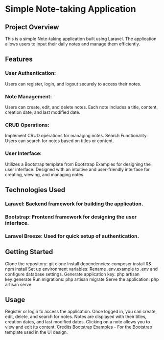 # Simple Note-taking Application
## Project Overview
This is a simple Note-taking application built using Laravel. The application allows users to input their daily notes and manage them efficiently.

## Features
### User Authentication:
Users can register, login, and logout securely to access their notes.
### Note Management:
Users can create, edit, and delete notes.
Each note includes a title, content, creation date, and last modified date.
### CRUD Operations:
Implement CRUD operations for managing notes.
Search Functionality:
Users can search for notes based on titles or content.
### User Interface:
Utilizes a Bootstrap template from Bootstrap Examples for designing the user interface.
Designed with an intuitive and user-friendly interface for creating, viewing, and managing notes.

## Technologies Used
### Laravel: Backend framework for building the application.
### Bootstrap: Frontend framework for designing the user interface.
### Laravel Breeze: Used for quick setup of authentication.

## Getting Started
Clone the repository: git clone <repository-url>
Install dependencies: composer install && npm install
Set up environment variables: Rename .env.example to .env and configure database settings.
Generate application key: php artisan key:generate
Run migrations: php artisan migrate
Serve the application: php artisan serve

## Usage
Register or login to access the application.
Once logged in, you can create, edit, delete, and search for notes.
Notes are displayed with their titles, creation dates, and last modified dates.
Clicking on a note allows you to view and edit its content.
Credits
Bootstrap Examples - For the Bootstrap template used in the UI design.
